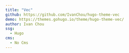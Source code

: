 ```yaml
---
title: "Vec"
github: https://github.com/IvanChou/hugo-theme-vec
demo: https://themes.gohugo.io/theme/hugo-theme-vec/
author: Ivan Chou
ssg:
  - Hugo
cms:
  - No Cms
---
```

